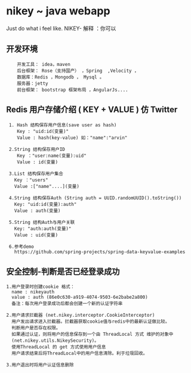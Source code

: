 # nikey ~ java webapp
Just do what i feel like.  NIKEY- 解释 ：你可以

## 开发环境

        开发工具： idea，maven
        后台框架： Rose（支持国产） ，Spring  ,Velocity ，
        数据库：Redis ，Mongodb ， Mysql 。
        服务器：jetty 
        前台框架： bootstrap 框架布局 ，AngularJs....

## Redis 用户存储介绍 ( KEY + VALUE )  仿 Twitter   

     1. Hash 结构保存用户信息(save user as hash)
        Key : "uid:id(变量)"
        Value : hash(key-value) 如："name":"arvin"
        
     2.String 结构保存用户ID
        Key ："user:name(变量):uid"
        Value : id(变量)
        
     3.List 结构保存用户集合
       Key ："users"
       Value :["name"....](变量)
     
     4.String 结构保存Auth (String auth = UUID.randomUUID().toString())
       Key: "uid:id(变量):auth"
       Value : auth(变量)
     
     5.String 结构Auth与用户关联
       Key: "auth:auth(变量)"
       Value : uid(变量)
       
     6.参考demo 
       https://github.com/spring-projects/spring-data-keyvalue-examples
     
## 安全控制-判断是否已经登录成功

    1.用户登录时创建cookie 格式：  
      name : nikeyauth 
      value : auth (86e0c630-a919-4074-9503-6e2babe2a800)
      备注：每次用户登录成功后都会创建一个新的认证字符串
      
    2.用户请求拦截器 (net.nikey.interceptor.CookieInterceptor)
      用户发出请求进入拦截器。拦截器获取cookie值与redis中的最新认证做比较。
      判断用户是否存在权限。
      如果通过认证，则将用户的信息保存到一个由 ThreadLocal 方式 维护的对象中
      (net.nikey.utils.NikeySecurity)。
      使用ThreadLocal 的 get 方式使用用户信息
      用户请求结束后将ThreadLocal中的用户信息清除。利于垃圾回收。
      
    3.用户退出时将用户认证信息删除
      
      
    
      
      
      

